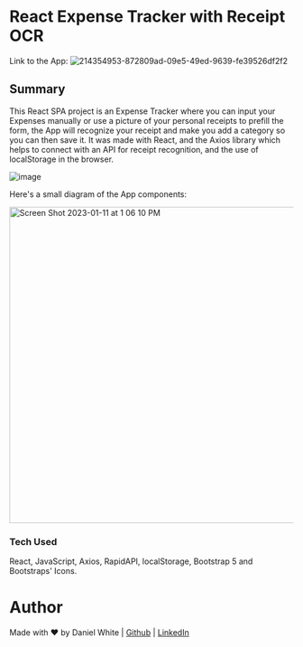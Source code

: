 # React Expense Tracker with Receipt OCR



Link to the App: ![214354953-872809ad-09e5-49ed-9639-fe39526df2f2](https://github.com/daniel-maxwell/React-Expense-Tracker/assets/66431847/7171f7b2-df98-449d-893f-613e542bcdfe)




## Summary
This React SPA project is an Expense Tracker where you can input your Expenses manually or use a picture of your personal receipts to prefill the form, the App will recognize your receipt and make you add a category so you can then save it. It was made with React, and the Axios library which helps to connect with an API for receipt recognition, and the use of localStorage in the browser.


![image](https://github.com/daniel-maxwell/React-Expense-Tracker/assets/66431847/dada6e00-d5e2-448f-a1ae-96f57938ed4c)



Here's a small diagram of the App components:



<img width="560" style="center" alt="Screen Shot 2023-01-11 at 1 06 10 PM" src="https://github.com/daniel-maxwell/React-Expense-Tracker/assets/66431847/cffa313c-8897-4c84-9af0-4b3afca242e5">


### Tech Used
React, JavaScript, Axios, RapidAPI, localStorage, Bootstrap 5 and Bootstraps' Icons.


Author
======
Made with ❤ by Daniel White | [Github](https://github.com/daniel-maxwell) | [LinkedIn](https://www.linkedin.com/in/daniel-maxwell-white/)
